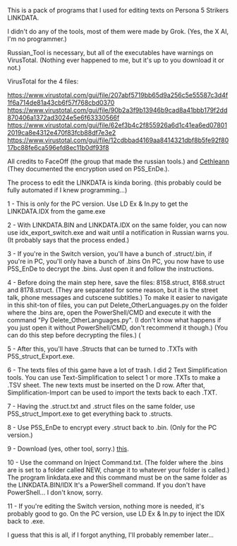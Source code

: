This is a pack of programs that I used for editing texts on Persona 5 Strikers LINKDATA.

I didn't do any of the tools, most of them were made by Grok. (Yes, the X AI, I'm no programmer.)

Russian_Tool is necessary, but all of the executables have warnings on VirusTotal. (Nothing ever happened to me, but it's up to you download it or not.)

VirusTotal for the 4 files:

https://www.virustotal.com/gui/file/207abf5719bb65d9a256c5e55587c3d4f1f6a714de81a43cb6f57f768cbd0370
https://www.virustotal.com/gui/file/90b2a3f9b13946b9cad8a41bbb179f2dd870406a1372ad3024e5e6f63330566f
https://www.virustotal.com/gui/file/62ef3b4c2f855926a6d1c41ea6ed078012019ca8e4312e470f83fcb88df7e3e2
https://www.virustotal.com/gui/file/12cdbbad4169aa8414321dbf8b5fe92f8017bc88fe6ca596efd8ec11b0df93f8

All credits to FaceOff (the group that made the russian tools.) and [Cethleann]([url](https://github.com/yretenai/Cethleann)) (They documented the encryption used on P5S_EnDe.).

The process to edit the LINKDATA is kinda boring. (this probably could be fully automated if I knew programming...)

1 - This is only for the PC version. Use LD Ex & In.py to get the LINKDATA.IDX from the game.exe

2 - With LINKDATA.BIN and LINKDATA.IDX on the same folder, you can now use idx_export_switch.exe and wait until a notification in Russian warns you. (It probably says that the process ended.)

3 - If you're in the Switch version, you'll have a bunch of .struct/.bin, if you're in PC, you'll only have a bunch of .bins
On PC, you now have to use P5S_EnDe to decrypt the .bins. Just open it and follow the instructions.

4 - Before doing the main step here, save the files: 8158.struct, 8168.struct and 8178.struct. (They are separated for some reason, but it is the street talk, phone messages and cutscene subtitles.)
To make it easier to navigate in this shit-ton of files, you can put Delete_OtherLanguages.py on the folder where the .bins are, open the PowerShell/CMD and execute it with the command "Py Delete_OtherLanguages.py".
(I don't know what happens if you just open it without PowerShell/CMD, don't recommend it though.) (You can do this step before decrypting the files.) (

5 - After this, you'll have .Structs that can be turned to .TXTs with P5S_struct_Export.exe.

6 - The texts files of this game have a lot of trash. I did 2 Text Simplification tools. You can use Text-Simplification to select 1 or more .TXTs to make a .TSV sheet.
The new texts must be inserted on the D row.
After that, Simplification-Import can be used to import the texts back to each .TXT.

7 - Having the .struct.txt and .struct files on the same folder, use P5S_struct_Import.exe to get everything back to .structs.

8 - Use P5S_EnDe to encrypt every .struct back to .bin. (Only for the PC version.)

9 - Download (yes, other tool, sorry.) [this]([url](https://gbatemp.net/threads/dragon-quest-builders-2.528161/post-8466669)).

10 - Use the command on Inject Command.txt. (The folder where the .bins are is set to a folder called NEW, change it to whatever your folder is called.)
The program linkdata.exe and this command must be on the same folder as the LINKDATA.BIN/IDX
It's a PowerShell command. If you don't have PowerShell... I don't know, sorry.

11 - If you're editing the Switch version, nothing more is needed, it's probably good to go. On the PC version, use LD Ex & In.py to inject the IDX back to .exe.

I guess that this is all, if I forgot anything, I'll probably remember later...
